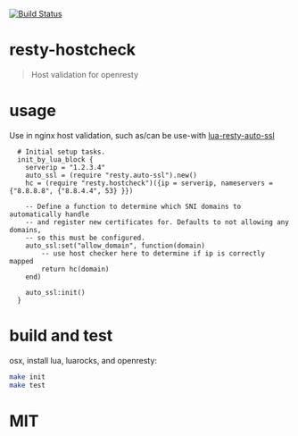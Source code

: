 [![Build Status](https://travis-ci.org/niiknow/resty-hostcheck.svg?branch=master)](https://travis-ci.org/niiknow/resty-hostcheck)
# resty-hostcheck
> Host validation for openresty

# usage
Use in nginx host validation, such as/can be use-with [lua-resty-auto-ssl](https://github.com/GUI/lua-resty-auto-ssl)
```nginx
  # Initial setup tasks.
  init_by_lua_block {
    serverip = "1.2.3.4"
    auto_ssl = (require "resty.auto-ssl").new()
    hc = (require "resty.hostcheck")({ip = serverip, nameservers = {"8.8.8.8", {"8.8.4.4", 53} }})

    -- Define a function to determine which SNI domains to automatically handle
    -- and register new certificates for. Defaults to not allowing any domains,
    -- so this must be configured.
    auto_ssl:set("allow_domain", function(domain)
        -- use host checker here to determine if ip is correctly mapped
      	return hc(domain)
    end)

    auto_ssl:init()
  }
```

# build and test
osx, install lua, luarocks, and openresty:
```sh
make init
make test
```

# MIT
